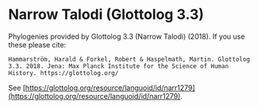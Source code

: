 # Narrow Talodi (Glottolog 3.3)

Phylogenies provided by Glottolog 3.3 (Narrow Talodi) (2018). If you use these please cite:

```
Hammarström, Harald & Forkel, Robert & Haspelmath, Martin. Glottolog 3.3. 2018. Jena: Max Planck Institute for the Science of Human History. https://glottolog.org/
```

See  [https://glottolog.org/resource/languoid/id/narr1279](https://glottolog.org/resource/languoid/id/narr1279).

